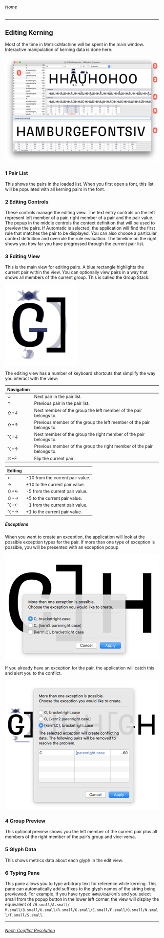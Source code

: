###### [Home](index.html)

---

## Editing Kerning

Most of the time in MetricsMachine will be spent in the main window. Interactive manipulation of kerning data is done here.

![](images/editingKerning.png)

### 1 Pair List
This shows the pairs in the loaded list. When you first open a font, this list will be populated with all kerning pairs in the font.

### 2 Editing Controls
These controls manage the editing view. The text entry controls on the left represent left member of a pair, right member of a pair and the pair value. The popup in the middle controls the context definition that will be used to preview the pairs. If Automatic is selected, the application will find the first rule that matches the pair to be displayed. You can also choose a particular context definition and overrule the rule evaluation. The timeline on the right shows you how far you have progressed through the current pair list.

### 3 Editing View
This is the main view for editing pairs. A blue rectangle highlights the current pair within the view. You can optionally view pairs in a way that shows all members of the current group. This is called the Group Stack:

![](images/editingView.png)

The editing view has a number of keyboard shortcuts that simplify the way you interact with the view:

Navigation | |
---|---
↓ | Next pair in the pair list.
↑ | Previous pair in the pair list.
⇧+↓ | Next member of the group the left member of the pair belongs to.
⇧+↑ | Previous member of the group the left member of the pair belongs to. 
⌥+↓ | Next member of the group the right member of the pair belongs to.
⌥+↑ | Previous member of the group the right member of the pair belongs to.
⌘+F | Flip the current pair.


Editing | |
---|---
← | -10 from the current pair value. 
→ | +10 to the current pair value.
⇧+← | -5 from the current pair value.
⇧+→ |  +5 to the current pair value.
⌥+← | -1 from the current pair value.
⌥+→ | +1 to the current pair value.

##### Exceptions

When you want to create an exception, the application will look at the possible exception types for the pair. If more than one type of exception is possible, you will be presented with an exception popup.

![](images/exceptions.png)

If you already have an exception for the pair, the application will catch this and alert you to the conflict.

![](images/exceptions2.png)

### 4 Group Preview
This optional preview shows you the left member of the current pair plus all members of the right member of the pair’s group and vice-versa.

### 5 Glyph Data
This shows metrics data about each glyph in the edit view.

### 6 Typing Pane
This pane allows you to type arbitrary text for reference while kerning. This pane can automatically add suffixes to the glyph names of the string being previewed. For example, if you have typed `HAMBURGEFONTS` and you select small from the popup button in the lower left corner, the view will display the equivalent of `/H.small/A.small/ M.small/B.small/U.small/R.small/G.small/E.small/F.small/O.small/N.small/T.small/S.small`.

---

###### [Next: Conflict Resolution](conflict_resolution.html)